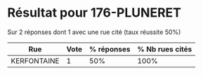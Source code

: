 # Résultat pour 176-PLUNERET

Sur 2 réponses dont 1 avec une rue cité (taux réussite 50%)

| Rue | Vote | % réponses | % Nb rues cités|
|-----|------|------------|----------------|
| KERFONTAINE | 1 | 50% | 100%|
